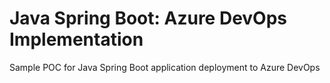# Java Spring Boot: Azure DevOps Implementation
Sample POC for Java Spring Boot application deployment to Azure DevOps
